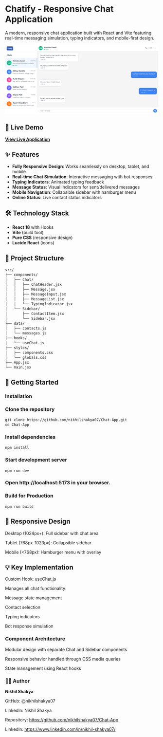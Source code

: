 # Chatify - Responsive Chat Application

A modern, responsive chat application built with React and Vite featuring real-time messaging simulation, typing indicators, and mobile-first design.

![Chatify Screenshot](public/Screenshot%202025-06-14%20204208.png)

## 🚀 Live Demo

**[View Live Application](https://chat-app-rho-henna.vercel.app/)**

## ✨ Features

- **Fully Responsive Design**: Works seamlessly on desktop, tablet, and mobile
- **Real-time Chat Simulation**: Interactive messaging with bot responses
- **Typing Indicators**: Animated typing feedback
- **Message Status**: Visual indicators for sent/delivered messages
- **Mobile Navigation**: Collapsible sidebar with hamburger menu
- **Online Status**: Live contact status indicators

## 🛠️ Technology Stack

- **React 18** with Hooks
- **Vite** (build tool)
- **Pure CSS** (responsive design)
- **Lucide React** (icons)

## 📁 Project Structure
```pgsql
src/
├── components/
│   ├── Chat/
│   │   ├── ChatHeader.jsx
│   │   ├── Message.jsx
│   │   ├── MessageInput.jsx
│   │   ├── MessageList.jsx
│   │   └── TypingIndicator.jsx
│   └── Sidebar/
│       ├── ContactItem.jsx
│       └── Sidebar.jsx
├── data/
│   ├── contacts.js
│   └── messages.js
├── hooks/
│   └── useChat.js
├── styles/
│   ├── components.css
│   └── globals.css
├── App.jsx
└── main.jsx
```

## 🚀 Getting Started

### Installation

### Clone the repository
```
git clone https://github.com/nikhilshakya07/Chat-App.git
cd Chat-App
```

### Install dependencies
```
npm install
```

### Start development server
```
npm run dev
```

### Open http://localhost:5173 in your browser.

### Build for Production
```
npm run build
```

## 📱 Responsive Design

Desktop (1024px+): Full sidebar with chat area

Tablet (768px-1023px): Collapsible sidebar

Mobile (<768px): Hamburger menu with overlay

## 💡 Key Implementation

Custom Hook: useChat.js

Manages all chat functionality:

Message state management

Contact selection

Typing indicators

Bot response simulation

### Component Architecture

Modular design with separate Chat and Sidebar components

Responsive behavior handled through CSS media queries

State management using React hooks

### 👨‍💻 Author
**Nikhil Shakya**

GitHub: @nikhilshakya07

LinkedIn: Nikhil Shakya


Repository: https://github.com/nikhilshakya07/Chat-App

LinkedIn: https://www.linkedin.com/in/nikhil-shakya07/

